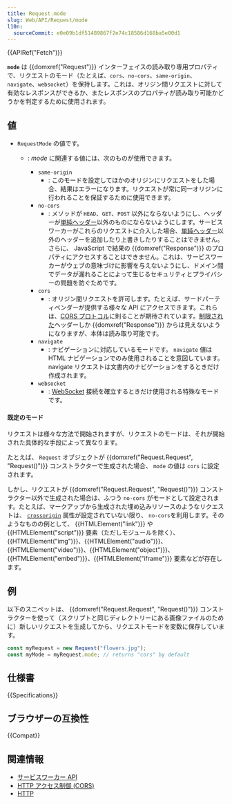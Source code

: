```yaml
---
title: Request.mode
slug: Web/API/Request/mode
l10n:
  sourceCommit: e0e09b1df51489867f2e74c18586d168ba5e00d1
---
```


{{APIRef("Fetch")}}

**`mode`** は {{domxref("Request")}} インターフェイスの読み取り専用プロパティで、リクエストのモード（たとえば、`cors`、`no-cors`、`same-origin`、`navigate`、`websocket`）を保持します。これは、オリジン間リクエストに対して有効なレスポンスができるか、またレスポンスのプロパティが読み取り可能かどうかを判定するために使用されます。

## 値

- `RequestMode` の値です。

  - : _mode_ に関連する値には、次のものが使用できます。

    - `same-origin`
      - : このモードを設定してほかのオリジンにリクエストをした場合、結果はエラーになります。リクエストが常に同一オリジンに行われることを保証するために使用できます。
    - `no-cors`
      - : メソッドが `HEAD`、`GET`、`POST` 以外にならないようにし、ヘッダーが[単純ヘッダー](https://fetch.spec.whatwg.org/#simple-header)以外のものにならないようにします。サービスワーカーがこれらのリクエストに介入した場合、[単純ヘッダー](https://fetch.spec.whatwg.org/#simple-header)以外のヘッダーを追加したり上書きしたりすることはできません。さらに、 JavaScript で結果の {{domxref("Response")}} のプロパティにアクセスすることはできません。これは、サービスワーカーがウェブの意味づけに影響を与えないようにし、ドメイン間でデータが漏れることによって生じるセキュリティとプライバシーの問題を防ぐためです。
    - `cors`
      - : オリジン間リクエストを許可します。たとえば、サードパーティベンダーが提供する様々な API にアクセスできます。これらは、[CORS プロトコル](/ja/docs/Web/HTTP/CORS)に則ることが期待されています。[制限された](https://fetch.spec.whatwg.org/#concept-filtered-response-cors)ヘッダーしか {{domxref("Response")}} からは見えないようになりますが、本体は読み取り可能です。
    - `navigate`
      - : ナビゲーションに対応しているモードです。 `navigate` 値は HTML ナビゲーションでのみ使用されることを意図しています。 navigate リクエストは文書内のナビゲーションをするときだけ作成されます。
    - `websocket`
      - : [WebSocket](/ja/docs/Web/API/WebSockets_API) 接続を確立するときだけ使用される特殊なモードです。

#### 既定のモード

リクエストは様々な方法で開始されますが、リクエストのモードは、それが開始された具体的な手段によって異なります。

たとえば、 `Request` オブジェクトが {{domxref("Request.Request", "Request()")}} コンストラクターで生成された場合、 `mode` の値は `cors` に設定されます。

しかし、リクエストが {{domxref("Request.Request", "Request()")}} コンストラクター以外で生成された場合は、ふつう `no-cors` がモードとして設定されます。たとえば、マークアップから生成された埋め込みリソースのようなリクエストは、 [`crossorigin`](/ja/docs/Web/HTML/Attributes/crossorigin) 属性が設定されていない限り、 `no-cors`を利用します。そのようなものの例として、 {{HTMLElement("link")}} や {{HTMLElement("script")}} 要素（ただしモジュールを除く）、 {{HTMLElement("img")}}、{{HTMLElement("audio")}}、{{HTMLElement("video")}}、{{HTMLElement("object")}}、{{HTMLElement("embed")}}、{{HTMLElement("iframe")}} 要素などが存在します。

## 例

以下のスニペットは、 {{domxref("Request.Request", "Request()")}} コンストラクターを使って（スクリプトと同じディレクトリーにある画像ファイルのために）新しいリクエストを生成してから、リクエストモードを変数に保存しています。

```js
const myRequest = new Request("flowers.jpg");
const myMode = myRequest.mode; // returns "cors" by default
```

## 仕様書

{{Specifications}}

## ブラウザーの互換性

{{Compat}}

## 関連情報

- [サービスワーカー API](/ja/docs/Web/API/Service_Worker_API)
- [HTTP アクセス制御 (CORS)](/ja/docs/Web/HTTP/CORS)
- [HTTP](/ja/docs/Web/HTTP)
